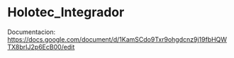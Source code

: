 Holotec_Integrador
==================
Documentacion: https://docs.google.com/document/d/1KamSCdo9Txr9ohgdcnz9j19fbHQWTX8brIJ2p6EcB00/edit
